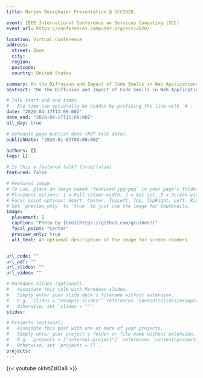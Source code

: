 ```yaml
---
title: Narjes Bessghaier Presentation @ SCC2020

event: IEEE International Conference on Services Computing (SCC)
event_url: https://conferences.computer.org/scc/2020/

location: Virtual Conference
address:
  street: Zoom
  city: 
  region: 
  postcode: 
  country: United States

summary: On the Diffusion and Impact of Code Smells in Web Applications.
abstract: "On the Diffusion and Impact of Code Smells in Web Applications."

# Talk start and end times.
#   End time can optionally be hidden by prefixing the line with `#`.
date: "2020-04-17T13:00:00Z"
date_end: "2020-04-17T15:00:00Z"
all_day: true

# Schedule page publish date (NOT talk date).
publishDate: "2020-01-01T00:00:00Z"

authors: []
tags: []

# Is this a featured talk? (true/false)
featured: false

# Featured image
# To use, place an image named `featured.jpg/png` in your page's folder.
# Placement options: 1 = Full column width, 2 = Out-set, 3 = Screen-width
# Focal point options: Smart, Center, TopLeft, Top, TopRight, Left, Right, BottomLeft, Bottom, BottomRight
# Set `preview_only` to `true` to just use the image for thumbnails.
image:
  placement: 1
  caption: "Photo by [Geo](https://github.com/gcushen/)"
  focal_point: "Center"
  preview_only: true
  alt_text: An optional description of the image for screen readers.


url_code: ""
url_pdf: ""
url_slides: ""
url_video: ""

# Markdown Slides (optional).
#   Associate this talk with Markdown slides.
#   Simply enter your slide deck's filename without extension.
#   E.g. `slides = "example-slides"` references `content/slides/example-slides.md`.
#   Otherwise, set `slides = ""`.
slides:

# Projects (optional).
#   Associate this post with one or more of your projects.
#   Simply enter your project's folder or file name without extension.
#   E.g. `projects = ["internal-project"]` references `content/project/deep-learning/index.md`.
#   Otherwise, set `projects = []`.
projects:
---
```


{{< youtube okIvtZslOa8 >}}


